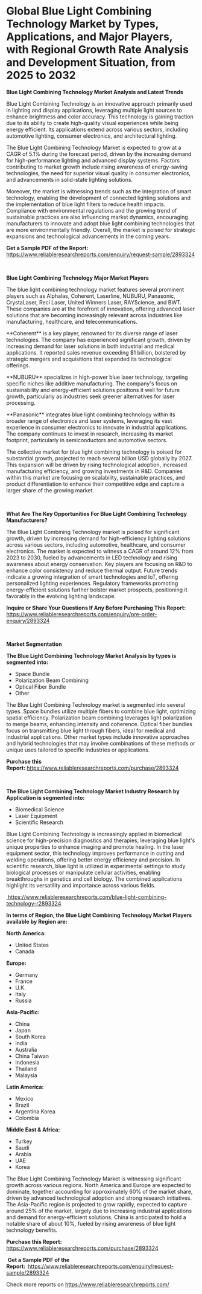 <p><h1>Global Blue Light Combining Technology Market by Types, Applications, and Major Players, with Regional Growth Rate Analysis and Development Situation, from 2025 to 2032</h1></p><p><strong>Blue Light Combining Technology Market Analysis and Latest Trends</strong></p>
<p><p>Blue Light Combining Technology is an innovative approach primarily used in lighting and display applications, leveraging multiple light sources to enhance brightness and color accuracy. This technology is gaining traction due to its ability to create high-quality visual experiences while being energy efficient. Its applications extend across various sectors, including automotive lighting, consumer electronics, and architectural lighting.</p><p>The Blue Light Combining Technology Market is expected to grow at a CAGR of 5.1% during the forecast period, driven by the increasing demand for high-performance lighting and advanced display systems. Factors contributing to market growth include rising awareness of energy-saving technologies, the need for superior visual quality in consumer electronics, and advancements in solid-state lighting solutions. </p><p>Moreover, the market is witnessing trends such as the integration of smart technology, enabling the development of connected lighting solutions and the implementation of blue light filters to reduce health impacts. Compliance with environmental regulations and the growing trend of sustainable practices are also influencing market dynamics, encouraging manufacturers to innovate and adopt blue light combining technologies that are more environmentally friendly. Overall, the market is poised for strategic expansions and technological advancements in the coming years.</p></p>
<p><strong>Get a Sample PDF of the Report:&nbsp;</strong> <a href="https://www.reliableresearchreports.com/enquiry/request-sample/2893324?utm_campaign=2030&utm_medium=2&utm_source=Github&utm_content=ia&utm_term=15032025&utm_id=blue-light-combining-technology">https://www.reliableresearchreports.com/enquiry/request-sample/2893324</a></p>
<p>&nbsp;</p>
<p><strong>Blue Light Combining Technology Major Market Players</strong></p>
<p><p>The blue light combining technology market features several prominent players such as Alphalas, Coherent, Laserline, NUBURU, Panasonic, CrystaLaser, Reci Laser, United Winners Laser, RAYScience, and BWT. These companies are at the forefront of innovation, offering advanced laser solutions that are becoming increasingly relevant across industries like manufacturing, healthcare, and telecommunications.</p><p>**Coherent** is a key player, renowned for its diverse range of laser technologies. The company has experienced significant growth, driven by increasing demand for laser solutions in both industrial and medical applications. It reported sales revenue exceeding $1 billion, bolstered by strategic mergers and acquisitions that expanded its technological offerings.</p><p>**NUBURU** specializes in high-power blue laser technology, targeting specific niches like additive manufacturing. The company's focus on sustainability and energy-efficient solutions positions it well for future growth, particularly as industries seek greener alternatives for laser processing.</p><p>**Panasonic** integrates blue light combining technology within its broader range of electronics and laser systems, leveraging its vast experience in consumer electronics to innovate in industrial applications. The company continues to invest in research, increasing its market footprint, particularly in semiconductors and automotive sectors.</p><p>The collective market for blue light combining technology is poised for substantial growth, projected to reach several billion USD globally by 2027. This expansion will be driven by rising technological adoption, increased manufacturing efficiency, and growing investments in R&D. Companies within this market are focusing on scalability, sustainable practices, and product differentiation to enhance their competitive edge and capture a larger share of the growing market.</p></p>
<p>&nbsp;</p>
<p><strong>What Are The Key Opportunities For Blue Light Combining Technology Manufacturers?</strong></p>
<p><p>The Blue Light Combining Technology market is poised for significant growth, driven by increasing demand for high-efficiency lighting solutions across various sectors, including automotive, healthcare, and consumer electronics. The market is expected to witness a CAGR of around 12% from 2023 to 2030, fueled by advancements in LED technology and rising awareness about energy conservation. Key players are focusing on R&D to enhance color consistency and reduce thermal output. Future trends indicate a growing integration of smart technologies and IoT, offering personalized lighting experiences. Regulatory frameworks promoting energy-efficient solutions further bolster market prospects, positioning it favorably in the evolving lighting landscape.</p></p>
<p><strong>Inquire or Share Your Questions If Any Before Purchasing This Report:</strong> <a href="https://www.reliableresearchreports.com/enquiry/pre-order-enquiry/2893324?utm_campaign=2030&utm_medium=2&utm_source=Github&utm_content=ia&utm_term=15032025&utm_id=blue-light-combining-technology">https://www.reliableresearchreports.com/enquiry/pre-order-enquiry/2893324</a></p>
<p>&nbsp;</p>
<p><strong>Market Segmentation</strong></p>
<p><strong>The Blue Light Combining Technology Market Analysis by types is segmented into:</strong></p>
<p><ul><li>Space Bundle</li><li>Polarization Beam Combining</li><li>Optical Fiber Bundle</li><li>Other</li></ul></p>
<p><p>The Blue Light Combining Technology market is segmented into several types. Space bundles utilize multiple fibers to combine blue light, optimizing spatial efficiency. Polarization beam combining leverages light polarization to merge beams, enhancing intensity and coherence. Optical fiber bundles focus on transmitting blue light through fibers, ideal for medical and industrial applications. Other market types include innovative approaches and hybrid technologies that may involve combinations of these methods or unique uses tailored to specific industries or applications.</p></p>
<p><strong>Purchase this Report:&nbsp;</strong><a href="https://www.reliableresearchreports.com/purchase/2893324?utm_campaign=2030&utm_medium=2&utm_source=Github&utm_content=ia&utm_term=15032025&utm_id=blue-light-combining-technology">https://www.reliableresearchreports.com/purchase/2893324</a></p>
<p>&nbsp;</p>
<p><strong>The Blue Light Combining Technology Market Industry Research by Application is segmented into:</strong></p>
<p><ul><li>Biomedical Science</li><li>Laser Equipment</li><li>Scientific Research</li></ul></p>
<p><p>Blue Light Combining Technology is increasingly applied in biomedical science for high-precision diagnostics and therapies, leveraging blue light's unique properties to enhance imaging and promote healing. In the laser equipment sector, this technology improves performance in cutting and welding operations, offering better energy efficiency and precision. In scientific research, blue light is utilized in experimental settings to study biological processes or manipulate cellular activities, enabling breakthroughs in genetics and cell biology. The combined applications highlight its versatility and importance across various fields.</p></p>
<p><a href="https://www.reliableresearchreports.com/blue-light-combining-technology-r2893324?utm_campaign=2030&utm_medium=2&utm_source=Github&utm_content=ia&utm_term=15032025&utm_id=blue-light-combining-technology">&nbsp;https://www.reliableresearchreports.com/blue-light-combining-technology-r2893324</a></p>
<p><strong>In terms of Region, the Blue Light Combining Technology Market Players available by Region are:</strong></p>
<p>
    <p> <strong> North America: </strong>
        <ul>
            <li>United States</li>
            <li>Canada</li>
        </ul>
        </p> 
    <p> <strong> Europe: </strong>
        <ul>
            <li>Germany</li>
            <li>France</li>
            <li>U.K.</li>
            <li>Italy</li>
            <li>Russia</li>
        </ul>
        </p> 
    <p> <strong> Asia-Pacific: </strong>
        <ul>
            <li>China</li>
            <li>Japan</li>
            <li>South Korea</li>
            <li>India</li>
            <li>Australia</li>
            <li>China Taiwan</li>
            <li>Indonesia</li>
            <li>Thailand</li>
            <li>Malaysia</li>
        </ul>
        </p> 
    <p> <strong> Latin America: </strong>
        <ul>
            <li>Mexico</li>
            <li>Brazil</li>
            <li>Argentina Korea</li>
            <li>Colombia</li>
        </ul>
        </p> 
    <p> <strong> Middle East & Africa: </strong>
        <ul>
            <li>Turkey</li>
            <li>Saudi</li>
            <li>Arabia</li>
            <li>UAE</li>
            <li>Korea</li>
        </ul>
    </p>
    </p>
<p><p>The Blue Light Combining Technology Market is witnessing significant growth across various regions. North America and Europe are expected to dominate, together accounting for approximately 60% of the market share, driven by advanced technological adoption and strong research initiatives. The Asia-Pacific region is projected to grow rapidly, expected to capture around 25% of the market, largely due to increasing industrial applications and demand for energy-efficient solutions. China is anticipated to hold a notable share of about 10%, fueled by rising awareness of blue light technology benefits.</p></p>
<p><strong>Purchase this Report: </strong><a href="https://www.reliableresearchreports.com/purchase/2893324?utm_campaign=2030&utm_medium=2&utm_source=Github&utm_content=ia&utm_term=15032025&utm_id=blue-light-combining-technology">https://www.reliableresearchreports.com/purchase/2893324</a></p>
<p>&nbsp;<strong>Get a Sample PDF of the Report:&nbsp;&nbsp;</strong><a href="https://www.reliableresearchreports.com/enquiry/request-sample/2893324?utm_campaign=2030&utm_medium=2&utm_source=Github&utm_content=ia&utm_term=15032025&utm_id=blue-light-combining-technology">https://www.reliableresearchreports.com/enquiry/request-sample/2893324</a></p>
<p><strong></strong></p>
<p>Check more reports on <a href="https://www.reliableresearchreports.com/?utm_campaign=2030&utm_medium=2&utm_source=Github&utm_content=ia&utm_term=15032025&utm_id=blue-light-combining-technology">https://www.reliableresearchreports.com/</a></p>